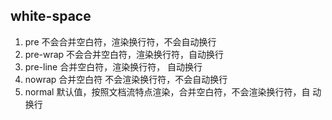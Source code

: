 
## white-space
1. pre 不会合并空白符，渲染换行符，不会自动换行
2. pre-wrap 不会合并空白符，渲染换行符，自动换行
3. pre-line 合并空白符，渲染换行符， 自动换行
4. nowrap 合并空白符 不会渲染换行符，不会自动换行
5. normal 默认值，按照文档流特点渲染，合并空白符，不会渲染换行符，自
动换行